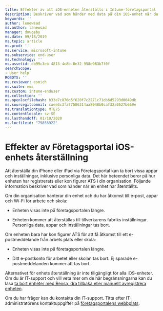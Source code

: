 ```yaml
---
title: Effekter av att iOS-enheten återställs i Intune-företagsportal | Microsoft Docs
description: Beskriver vad som händer med data på din iOS-enhet när du har återställt den i Intune-företagsportal.
keywords: ''
author: lenewsad
ms.author: lanewsad
manager: dougeby
ms.date: 09/18/2019
ms.topic: article
ms.prod: ''
ms.service: microsoft-intune
ms.subservice: end-user
ms.technology: ''
ms.assetid: db99c3eb-4813-4c8b-8e32-958e983b7f0f
searchScope:
- User help
ROBOTS: ''
ms.reviewer: esmich
ms.suite: ems
ms.custom: intune-enduser
ms.collection: ''
ms.openlocfilehash: b33e7c870d5f620f7c2271c71db6d5293d0049db
ms.sourcegitcommit: caee3c3fa77586314aa8040b0caf32a0527b669e
ms.translationtype: MTE75
ms.contentlocale: sv-SE
ms.lasthandoff: 01/10/2020
ms.locfileid: "75856922"
---
```

# <a name="effects-of-company-portal-ios-device-reset"></a>Effekter av Företagsportal iOS-enhets återställning 

Att återställa din iPhone eller iPad via Företagsportal kan ta bort vissa appar och inställningar, inklusive personliga data. Det här beteendet beror på hur enheten har registrerats eller kon figurer ATS i din organisation. Följande information beskriver vad som händer när en enhet har återställts.  

Om din organisation hanterar din enhet och du har åtkomst till e-post, appar och Wi-Fi för arbete och skola:

- Enheten visas inte på företagsportalen längre.  

- Enheten kommer att återställas till tillverkarens fabriks inställningar. Personliga data, appar och inställningar tas bort.

Om enheten bara har kon figurer ATS för att få åtkomst till ett e-postmeddelande från arbets plats eller skola:

- Enheten visas inte på företagsportalen längre.  

- Ditt e-postkonto för arbetet eller skolan tas bort. Ej sparade e-postmeddelanden kommer att tas bort.   

Alternativet för enhets återställning är inte tillgängligt för alla iOS-enheter. Om du är IT-support och vill veta mer om de här begränsningarna kan du läsa [ta bort enheter med Rensa, dra tillbaka eller manuellt avregistrera enheten](https://docs.microsoft.com/intune/devices-wipe).  

Om du har frågor kan du kontakta din IT-support. Titta efter IT-administratörens kontaktuppgifter på [företagsportalens webbplats](https://go.microsoft.com/fwlink/?linkid=2010980).
